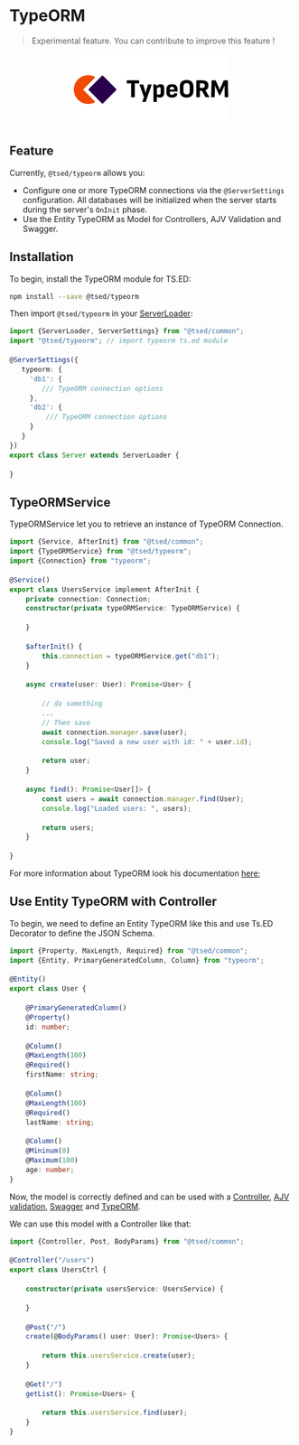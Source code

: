# TypeORM

> Experimental feature. You can contribute to improve this feature !

<div align="center">
<a href="https://typeorm.io/">
<img src="https://github.com/typeorm/typeorm/raw/master/resources/logo_big.png" height="128">
</a>
</div>

## Feature

Currently, `@tsed/typeorm` allows you:

- Configure one or more TypeORM connections via the `@ServerSettings` configuration. All databases will be initialized when the server starts during the server's `OnInit` phase.
- Use the Entity TypeORM as Model for Controllers, AJV Validation and Swagger.

## Installation

To begin, install the TypeORM module for TS.ED:
```bash
npm install --save @tsed/typeorm
```

Then import `@tsed/typeorm` in your [ServerLoader](/api/common/server/components/ServerLoader.md):

```typescript
import {ServerLoader, ServerSettings} from "@tsed/common";
import "@tsed/typeorm"; // import typeorm ts.ed module

@ServerSettings({
   typeorm: {
     'db1': {
        /// TypeORM connection options
     },
     'db2': {
         /// TypeORM connection options
     }
   }
})
export class Server extends ServerLoader {

}
```

## TypeORMService

TypeORMService let you to retrieve an instance of TypeORM Connection.

```typescript
import {Service, AfterInit} from "@tsed/common";
import {TypeORMService} from "@tsed/typeorm";
import {Connection} from "typeorm";

@Service()
export class UsersService implement AfterInit {
    private connection: Connection;
    constructor(private typeORMService: TypeORMService) {

    }

    $afterInit() {
        this.connection = typeORMService.get("db1");
    }

    async create(user: User): Promise<User> {

        // do something
        ...
        // Then save
        await connection.manager.save(user);
        console.log("Saved a new user with id: " + user.id);

        return user;
    }

    async find(): Promise<User[]> {
        const users = await connection.manager.find(User);
        console.log("Loaded users: ", users);

        return users;
    }

}
```

For more information about TypeORM look his documentation [here](https://github.com/typeorm/typeorm);

## Use Entity TypeORM with Controller

To begin, we need to define an Entity TypeORM like this and use Ts.ED Decorator to define the JSON Schema.

```typescript
import {Property, MaxLength, Required} from "@tsed/common";
import {Entity, PrimaryGeneratedColumn, Column} from "typeorm";

@Entity()
export class User {

    @PrimaryGeneratedColumn()
    @Property()
    id: number;

    @Column()
    @MaxLength(100)
    @Required()
    firstName: string;

    @Column()
    @MaxLength(100)
    @Required()
    lastName: string;

    @Column()
    @Mininum(0)
    @Maximum(100)
    age: number;
}
```

Now, the model is correctly defined and can be used with a [Controller](/docs/controllers.md), [AJV validation](/tutorials/ajv.md),
[Swagger](/tutorials/swagger.md) and [TypeORM](https://github.com/typeorm/typeorm).

We can use this model with a Controller like that:

```typescript
import {Controller, Post, BodyParams} from "@tsed/common";

@Controller("/users")
export class UsersCtrl {

    constructor(private usersService: UsersService) {

    }

    @Post("/")
    create(@BodyParams() user: User): Promise<Users> {

        return this.usersService.create(user);
    }

    @Get("/")
    getList(): Promise<Users> {

        return this.usersService.find(user);
    }
}
```
